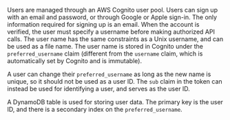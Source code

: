 
Users are managed through an AWS Cognito user pool. Users can sign up with an
email and password, or through Google or Apple sign-in. The only information
required for signing up is an email. When the account is verified, the user
must specify a username before making authorized API calls. The user name has
the same constraints as a Unix username, and can be used as a file name. The
user name is stored in Cognito under the `preferred_username` claim (different
from the `username` claim, which is automatically set by Cognito and is
immutable).

A user can change their `preferred_username` as long as the new name is unique,
so it should not be used as a user ID. The `sub` claim in the token can instead
be used for identifying a user, and serves as the user ID.

A DynamoDB table is used for storing user data. The primary key is the user ID,
and there is a secondary index on the `preferred_username`.
